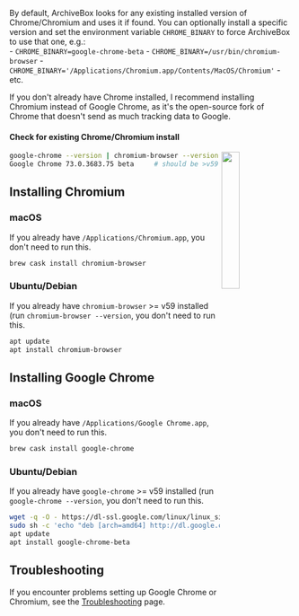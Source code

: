 By default, ArchiveBox looks for any existing installed version of Chrome/Chromium and uses it if found.  You can optionally install a specific version and set the environment variable `CHROME_BINARY` to force ArchiveBox to use that one, e.g.:  
    - `CHROME_BINARY=google-chrome-beta`
    - `CHROME_BINARY=/usr/bin/chromium-browser`
    - `CHROME_BINARY='/Applications/Chromium.app/Contents/MacOS/Chromium'`
    - etc.

If you don't already have Chrome installed, I recommend installing Chromium instead of Google Chrome, as it's the open-source fork of Chrome that doesn't send as much tracking data to Google.

#### Check for existing Chrome/Chromium install

<img src="https://i.imgur.com/FxFoIMH.jpg" width="25%" align="right"/> 

```bash
google-chrome --version | chromium-browser --version
Google Chrome 73.0.3683.75 beta     # should be >v59
```

## Installing Chromium

### macOS
If you already have `/Applications/Chromium.app`, you don't need to run this.
```bash
brew cask install chromium-browser
```

### Ubuntu/Debian
If you already have `chromium-browser` >= v59 installed (run `chromium-browser --version`, you don't need to run this.
```bash
apt update
apt install chromium-browser
```

## Installing Google Chrome

### macOS
If you already have `/Applications/Google Chrome.app`, you don't need to run this.
```bash
brew cask install google-chrome
```
### Ubuntu/Debian
If you already have `google-chrome` >= v59 installed (run `google-chrome --version`, you don't need to run this.
```bash
wget -q -O - https://dl-ssl.google.com/linux/linux_signing_key.pub | sudo apt-key add -
sudo sh -c 'echo "deb [arch=amd64] http://dl.google.com/linux/chrome/deb/ stable main" >> /etc/apt/sources.list.d/google-chrome.list'
apt update
apt install google-chrome-beta
```

## Troubleshooting

If you encounter problems setting up Google Chrome or Chromium, see the [Troubleshooting](https://github.com/pirate/ArchiveBox/wiki/Troubleshooting#chromiumgoogle-chrome) page.